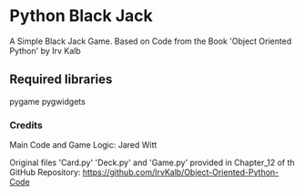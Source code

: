 # Python Black Jack
A Simple Black Jack Game.
Based on Code from the Book 'Object Oriented Python' by Irv Kalb

## Required libraries
pygame
pygwidgets

### Credits
Main Code and Game Logic: Jared Witt

Original files 'Card.py' 'Deck.py' and 'Game.py' provided in Chapter_12 of th GitHub Repository: https://github.com/IrvKalb/Object-Oriented-Python-Code

